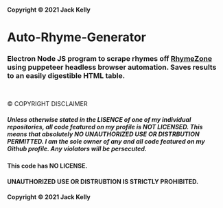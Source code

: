 #### Copyright ©️ 2021 Jack Kelly
# Auto-Rhyme-Generator

### Electron Node JS program to scrape rhymes off [RhymeZone](https://www.rhymezone.com/) using puppeteer headless browser automation. Saves results to an easily digestible HTML table.

<br>

©️ COPYRIGHT DISCLAIMER
 ##### Unless otherwise stated in the LISENCE of one of my individual repositories, all code featured on my profile is NOT LICENSED. This means that absolutely NO UNAUTHORIZED USE OR DISTRBUTION PERMITTED. I am the sole owner of any and all code featured on my Github profile. Any violators will be persecuted.
 
#### This code has NO LICENSE.
#### UNAUTHORIZED USE OR DISTRUBTION IS STRICTLY PROHIBITED.
#### Copyright ©️ 2021 Jack Kelly
